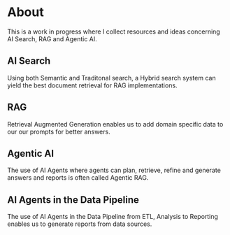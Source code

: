 # About

This is a work in progress where I collect resources and ideas concerning AI Search, RAG and Agentic AI.

## AI Search

Using both Semantic and Traditonal search, a Hybrid search system can yield the best document retrieval for RAG implementations.

## RAG

Retrieval Augmented Generation enables us to add domain specific data to our our prompts for better answers.

## Agentic AI

The use of AI Agents where agents can plan, retrieve, refine and generate answers and reports is often called Agentic RAG.

## AI Agents in the Data Pipeline

The use of AI Agents in the Data Pipeline from ETL, Analysis to Reporting enables us to generate reports from data sources.

<br>